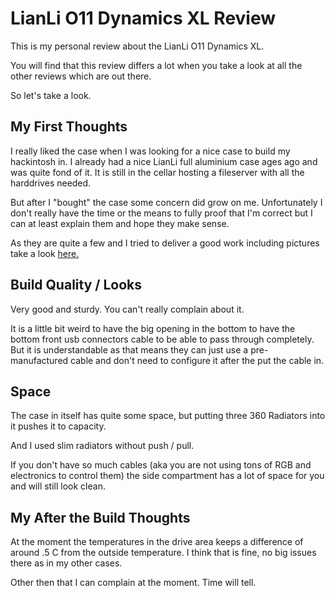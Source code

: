 # LianLi O11 Dynamics XL Review

This is my personal review about the LianLi O11 Dynamics XL.

You will find that this review differs a lot when you take a look at all the other reviews which are out there. 

So let's take a look.

## My First Thoughts

I really liked the case when I was looking for a nice case to build my hackintosh in. I already had a nice LianLi full aluminium case ages ago and was quite fond of it. It is still in the cellar hosting a fileserver with all the harddrives needed.

But after I "bought" the case some concern did grow on me. Unfortunately I don't really have the time or the means to fully proof that I'm correct  but I can at least explain them and hope they make sense.

As they are quite a few and I tried to deliver a good work including pictures take a look [here.](airflow-in-the-lianli-o11-dynamics-xl.md)

## Build Quality / Looks

Very good and sturdy. You can't really complain about it.

It is a little bit weird to have the big opening in the bottom to have the bottom front usb connectors cable to be able to pass through completely. But it is understandable as that means they can just use a pre-manufactured cable and don't need to configure it after the put the cable in.

## Space

The case in itself has quite some space, but putting three 360 Radiators into it pushes it to capacity.

And I used slim radiators without push / pull.

If you don't have so much cables \(aka you are not using tons of RGB and electronics to control them\) the side compartment has a lot of space for you and will still look clean.

## My After the Build Thoughts

At the moment the temperatures in the drive area keeps a difference of around .5 C from the outside temperature. I think that is fine, no big issues there as in my other cases.

Other then that I can complain at the moment. Time will tell.



